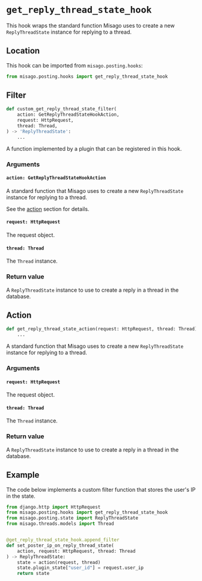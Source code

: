 # `get_reply_thread_state_hook`

This hook wraps the standard function Misago uses to create a new `ReplyThreadState` instance for replying to a thread.


## Location

This hook can be imported from `misago.posting.hooks`:

```python
from misago.posting.hooks import get_reply_thread_state_hook
```


## Filter

```python
def custom_get_reply_thread_state_filter(
    action: GetReplyThreadStateHookAction,
    request: HttpRequest,
    thread: Thread,
) -> 'ReplyThreadState':
    ...
```

A function implemented by a plugin that can be registered in this hook.


### Arguments

#### `action: GetReplyThreadStateHookAction`

A standard function that Misago uses to create a new `ReplyThreadState` instance for replying to a thread.

See the [action](#action) section for details.


#### `request: HttpRequest`

The request object.


#### `thread: Thread`

The `Thread` instance.


### Return value

A `ReplyThreadState` instance to use to create a reply in a thread in the database.


## Action

```python
def get_reply_thread_state_action(request: HttpRequest, thread: Thread) -> 'ReplyThreadState':
    ...
```

A standard function that Misago uses to create a new `ReplyThreadState` instance for replying to a thread.


### Arguments

#### `request: HttpRequest`

The request object.


#### `thread: Thread`

The `Thread` instance.


### Return value

A `ReplyThreadState` instance to use to create a reply in a thread in the database.


## Example

The code below implements a custom filter function that stores the user's IP in the state.

```python
from django.http import HttpRequest
from misago.posting.hooks import get_reply_thread_state_hook
from misago.posting.state import ReplyThreadState
from misago.threads.models import Thread


@get_reply_thread_state_hook.append_filter
def set_poster_ip_on_reply_thread_state(
    action, request: HttpRequest, thread: Thread
) -> ReplyThreadState:
    state = action(request, thread)
    state.plugin_state["user_id"] = request.user_ip
    return state
```